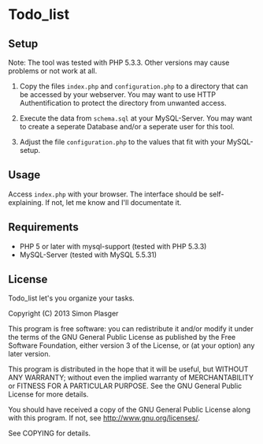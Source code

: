 Todo_list
=========

Setup
-----

Note: The tool was tested with PHP 5.3.3. Other versions may cause problems or not work at all.

1. Copy the files `index.php` and `configuration.php` to a directory that can be accessed by your webserver.
    You may want to use HTTP Authentification to protect the directory from unwanted access.

2. Execute the data from `schema.sql` at your MySQL-Server. You may want to create a seperate Database and/or a seperate user for this tool.

3. Adjust the file `configuration.php` to the values that fit with your MySQL-setup.


Usage
-----

Access `index.php` with your browser. The interface should be self-explaining. If not, let me know and I'll documentate it.

Requirements
------------

* PHP 5 or later with mysql-support (tested with PHP 5.3.3)
* MySQL-Server (tested with MySQL 5.5.31)

License
-------

Todo_list let's you organize your tasks.

Copyright (C) 2013 Simon Plasger

This program is free software: you can redistribute it and/or modify
it under the terms of the GNU General Public License as published by
the Free Software Foundation, either version 3 of the License, or
(at your option) any later version.

This program is distributed in the hope that it will be useful,
but WITHOUT ANY WARRANTY; without even the implied warranty of
MERCHANTABILITY or FITNESS FOR A PARTICULAR PURPOSE.  See the
GNU General Public License for more details.

You should have received a copy of the GNU General Public License
along with this program.  If not, see <http://www.gnu.org/licenses/>.

See COPYING for details.

